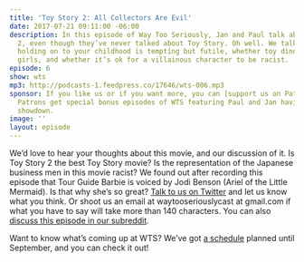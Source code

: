 ```yaml
---
title: 'Toy Story 2: All Collectors Are Evil'
date: 2017-07-21 09:11:00 -06:00
description: In this episode of Way Too Seriously, Jan and Paul talk about Toy Story
  2, even though they’ve never talked about Toy Story. Oh well. We talk about why
  holding on to your childhood is tempting but futile, whether toy dinosaurs can be
  girls, and whether it’s ok for a villainous character to be racist.
episode: 6
show: wts
mp3: http://podcasts-1.feedpress.co/17646/wts-006.mp3
sponsor: If you like us or if you want more, you can [support us on Patreon](https://www.patreon.com/clockworkscast)!
  Patrons get special bonus episodes of WTS featuring Paul and Jan having a trivia
  showdown.
image: ''
layout: episode
---
```


We’d love to hear your thoughts about this movie, and our discussion of it. Is Toy Story 2 the best Toy Story movie? Is the representation of the Japanese business men in this movie racist? We found out after recording this episode that Tour Guide Barbie is voiced by Jodi Benson (Ariel of the Little Mermaid). Is that why she’s so great?  [Talk to us on Twitter](http://www.twitter.com/wtscast) and let us know what you think. Or shoot us an email at waytooseriouslycast at gmail.com if what you have to say will take more than 140 characters. You can also [discuss this episode in our subreddit](#).

Want to know what’s coming up at WTS? We’ve got [a schedule](https://docs.google.com/document/d/1f6fvTgbzQOCUD_potL6mWClmSC3D2cOBgKz36OwSC68/edit?usp=sharing) planned until September, and you can check it out!

